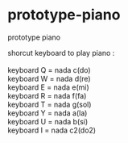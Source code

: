 # prototype-piano
prototype piano

shorcut keyboard to play piano : 
<br>
<br>
keyboard Q = nada c(do)
<br>
keyboard W = nada d(re)
<br>
keyboard E = nada e(mi)
<br>
keyboard R = nada f(fa)
<br>
keyboard T = nada g(sol)
<br>
keyboard Y = nada a(la)
<br>
keyboard U = nada b(si)
<br>
keyboard I = nada c2(do2)
